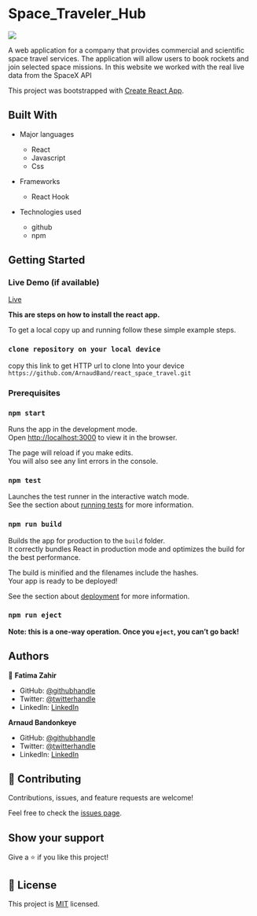 # Space_Traveler_Hub

![](https://img.shields.io/badge/SpaceTravelerHub-redviolet)


A web application for a company that provides commercial and scientific space travel services. The application will allow users to book rockets and join selected space missions. In this website we worked with the real live data from the SpaceX API
 
This project was bootstrapped with [Create React App](https://github.com/facebook/create-react-app).


## Built With

- Major languages
  - React
  - Javascript
  - Css

- Frameworks
  - React Hook

- Technologies used
  - github
  - npm

## Getting Started

### Live Demo (if available)

[Live](https://holiday-2.herokuapp.com/)

**This are steps on how to install the react app.**

To get a local copy up and running follow these simple example steps.

### `clone repository on your local device`

copy this link to get HTTP url to clone Into your device `https://github.com/ArnaudBand/react_space_travel.git`


### Prerequisites

### `npm start`

Runs the app in the development mode.\
Open [http://localhost:3000](http://localhost:3000) to view it in the browser.

The page will reload if you make edits.\
You will also see any lint errors in the console.

### `npm test`

Launches the test runner in the interactive watch mode.\
See the section about [running tests](https://facebook.github.io/create-react-app/docs/running-tests) for more information.

### `npm run build`

Builds the app for production to the `build` folder.\
It correctly bundles React in production mode and optimizes the build for the best performance.

The build is minified and the filenames include the hashes.\
Your app is ready to be deployed!

See the section about [deployment](https://facebook.github.io/create-react-app/docs/deployment) for more information.

### `npm run eject`

**Note: this is a one-way operation. Once you `eject`, you can’t go back!**

## Authors

👤 **Fatima Zahir**

- GitHub: [@githubhandle](https://github.com/Fatima-hub333)
- Twitter: [@twitterhandle](https://twitter.com/Fatima_developr)
- LinkedIn: [LinkedIn](https://www.linkedin.com/in/full-stack-webdeveloper-181583234/)

**Arnaud Bandonkeye**

- GitHub: [@githubhandle](https://github.com/ArnaudBand)
- Twitter: [@twitterhandle](https://twitter.com/@ba104781)
- LinkedIn: [LinkedIn](https://www.linkedin.com/in/ArnaudBandonkeye)

## 🤝 Contributing

Contributions, issues, and feature requests are welcome!

Feel free to check the [issues page](https://github.com/ArnaudBand/react_space_travel/issues).

## Show your support

Give a ⭐️ if you like this project!


## 📝 License

This project is [MIT](./MIT.md) licensed.